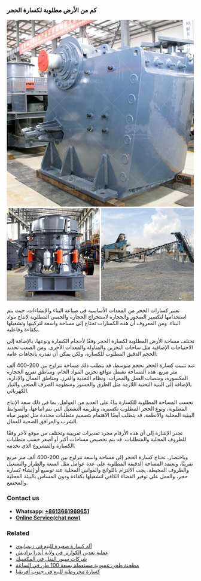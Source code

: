 <h3>كم من الأرض مطلوبة لكسارة الحجر</h3><img src='1701853313.jpg' alt=''><p>تعتبر كسارات الحجر من المعدات الأساسية في صناعة البناء والإنشاءات، حيث يتم استخدامها لتكسير الصخور والحجارة لاستخراج الحجارة والحصى المطلوبة لإنتاج مواد البناء. ومن المعروف أن هذه الكسارات تحتاج إلى مساحة واسعة لتركيبها وتشغيلها بكفاءة وفاعلية.</p><p>تختلف مساحة الأرض المطلوبة لكسارة الحجر وفقًا لأحجام الكسارة ونوعها، بالإضافة إلى الاحتياجات الإضافية مثل ساحات التخزين والمناولة والمعدات الأخرى. ومن الصعب تحديد الحجم الدقيق المطلوب للكسارة، ولكن يمكن أن نقدره باتجاهات عامة.</p><p>عند تثبيت كسارة الحجر بحجم متوسط، قد يتطلب ذلك مساحة تتراوح بين 200-400 ألف متر مربع. هذه المساحة تشمل مواقع تخزين المواد الخام، ومناطق تفريغ الحجارة المكسورة، ومنصات العمل والممرات، ونظام التغذية والفرز، ومناطق العمال والإدارة، بالإضافة إلى البنية التحتية اللازمة مثل الطرق والجسور ومنظومة الصرف الصحي والتيار الكهربائي.</p><p>تحسب المساحة المطلوبة للكسارة بناءً على العديد من العوامل، بما في ذلك سعة الإنتاج المطلوبة، ونوع الحجر المطلوب تكسيره، وطريقة التشغيل التي يتم اتباعها، والضوابط البيئية المحلية والأنظمة. قد يتطلب أيضًا الاهتمام بتصميم متطلبات محددة مثل تجهيز مياه الشرب والمرافق الصحية للعمال.</p><p>تجدر الإشارة إلى أن هذه الأرقام مجرد تقديرات تقريبية وتختلف من موقع لآخر وفقًا للظروف المحلية والمتطلبات. قد يتم تخصيص مساحات أكبر أو أصغر حسب متطلبات الكسارة والمشروع الذي تخدمه.</p><p>وباختصار، تحتاج كسارة الحجر إلى مساحة واسعة تتراوح بين 200-400 ألف متر مربع تقريبًا، وتعتمد المساحة الدقيقة المطلوبة على عدة عوامل مثل السعة والطراز والتشغيل والظروف المحيطة. يجب الالتزام باللوائح والقوانين المحلية عند توسيع أو إنشاء كسارة حجر، والعمل على توفير الفضاء الكافي لتشغيلها بكفاءة ودون المساس بالبيئة المحلية والمجتمع.</p><h3>Contact us</h3><ul><li><strong>Whatsapp:&nbsp;<a href="https://wa.me/8613661969651">+8613661969651</a></strong></li><li><a href="https://swt.shibang-china.com/?git&amp;zhl&amp;كم من الأرض مطلوبة لكسارة الحجر"><strong>Online Service(chat now)</strong></a></li></ul><h3>Related</h3><ul><li><a href='آلة كسارة صغيرة للبيع في زيمبابوي.md'>آلة كسارة صغيرة للبيع في زيمبابوي</a></li><li><a href='عملية تعدين الكوارتز في ولاية أندرا براديش.md'>عملية تعدين الكوارتز في ولاية أندرا براديش</a></li><li><a href='شركات سيور النقل في المكسيك.md'>شركات سيور النقل في المكسيك</a></li><li><a href='مطحنة طحن عمودية مستعملة بسعة 100 طن في الساعة.md'>مطحنة طحن عمودية مستعملة بسعة 100 طن في الساعة</a></li><li><a href='كسارة مخروطية للبيع في جنوب أفريقيا.md'>كسارة مخروطية للبيع في جنوب أفريقيا</a></li></ul>